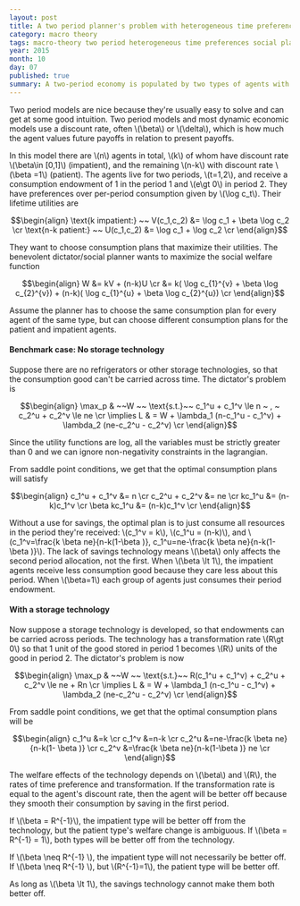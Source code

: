 ```yaml
---
layout: post
title: A two period planner's problem with heterogeneous time preferences
category: macro theory
tags: macro-theory two period heterogeneous time preferences social planner
year: 2015
month: 10
day: 07
published: true
summary: A two-period economy is populated by two types of agents with different time preferences. It is ruled by a benevolent social planner. How do the optimal allocations change when a storage technology is introduced?
---
```


Two period models are nice because they're usually easy to solve and can get at some good intuition. Two period models and most dynamic economic models use a discount rate, often \\(\beta\\) or \\(\delta\\), which is how much the agent values future payoffs in relation to present payoffs.

In this model there are \\(n\\) agents in total, \\(k\\) of whom have discount rate \\(\beta\in [0,1]\\) (impatient), and the remaining \\(n-k\\) with discount rate \\(\beta =1\\) (patient). The agents live for two periods, \\(t=1,2\\), and receive a consumption endowment of 1 in the period 1 and \\(e\gt 0\\) in period 2. They have preferences over per-period consumption given by \\(\log c_t\\). Their lifetime utilities are

$$\begin{align}
 \text{k impatient:} ~~ V(c_1,c_2) &= \log c_1 + \beta \log c_2 \cr
 \text{n-k patient:} ~~ U(c_1,c_2) &= \log c_1 + \log c_2 \cr
\end{align}$$

They want to choose consumption plans that maximize their utilities. The benevolent dictator/social planner wants to maximize the social welfare function

$$\begin{align}
 W &= kV + (n-k)U \cr
 &= k( \log c_{1}^{v} + \beta \log c_{2}^{v}) + (n-k)( \log c_{1}^{u} + \beta \log c_{2}^{u}) \cr
\end{align}$$

Assume the planner has to choose the same consumption plan for every agent of the same type, but can choose different consumption plans for the patient and impatient agents.

#### Benchmark case: No storage technology

Suppose there are no refrigerators or other storage technologies, so that the consumption good can't be carried across time. The dictator's problem is

$$\begin{align} 
\max_p & ~~W ~~ \text{s.t.}~~ c_1^u + c_1^v \le n ~ , ~ c_2^u + c_2^v \le ne \cr
\implies L & = W + \lambda_1 (n-c_1^u - c_1^v) + \lambda_2 (ne-c_2^u - c_2^v) \cr
\end{align}$$

Since the utility functions are log, all the variables must be strictly greater than 0 and we can ignore non-negativity constraints in the lagrangian.

From saddle point conditions, we get that the optimal consumption plans will satisfy

$$\begin{align}
c_1^u + c_1^v &= n \cr
c_2^u + c_2^v &= ne \cr
kc_1^u &= (n-k)c_1^v \cr
\beta kc_1^u &= (n-k)c_1^v \cr
\end{align}$$

Without a use for savings, the optimal plan is to just consume all resources in the period they're received: \\(c_1^v = k\\), \\(c_1^u = (n-k)\\), and \\(c_1^v=\frac{k \beta ne}{n-k(1-\beta )}, c_1^u=ne-\frac{k \beta ne}{n-k(1- \beta )}\\). The lack of savings technology means \\(\beta\\) only affects the second period allocation, not the first. When \\(\beta \lt 1\\), the impatient agents receive less consumption good because they care less about this period. When \\(\beta=1\\) each group of agents just consumes their period endowment.

#### With a storage technology

Now suppose a storage technology is developed, so that endowments can be carried across periods. The technology has a transformation rate \\(R\gt 0\\) so that 1 unit of the good stored in period 1 becomes \\(R\\) units of the good in period 2. The dictator's problem is now

$$\begin{align} 
\max_p & ~~W ~~ \text{s.t.}~~ R(c_1^u + c_1^v) + c_2^u + c_2^v \le ne + Rn \cr
\implies L & = W + \lambda_1 (n-c_1^u - c_1^v) + \lambda_2 (ne-c_2^u - c_2^v) \cr
\end{align}$$

From saddle point conditions, we get that the optimal consumption plans will be

$$\begin{align}
c_1^u &=k \cr
c_1^v &=n-k \cr
c_2^u &=ne-\frac{k \beta ne}{n-k(1- \beta )} \cr
c_2^v &=\frac{k \beta ne}{n-k(1-\beta )} ne \cr
\end{align}$$

The welfare effects of the technology depends on \\(\beta\\) and \\(R\\), the rates of time preference and transformation. If the transformation rate is equal to the agent's discount rate, then the agent will be better off because they smooth their consumption by saving in the first period.

If \\(\beta = R^{-1}\\), the impatient type will be better off from the technology, but the patient type's welfare change is ambiguous. If \\(\beta = R^{-1} = 1\\), both types will be better off from the technology. 

If \\(\beta \neq R^{-1} \\), the impatient type will not necessarily be better off. If \\(\beta \neq R^{-1} \\), but \\(R^{-1}=1\\), the patient type will be better off.

As long as \\(\beta \lt 1\\), the savings technology cannot make them both better off.